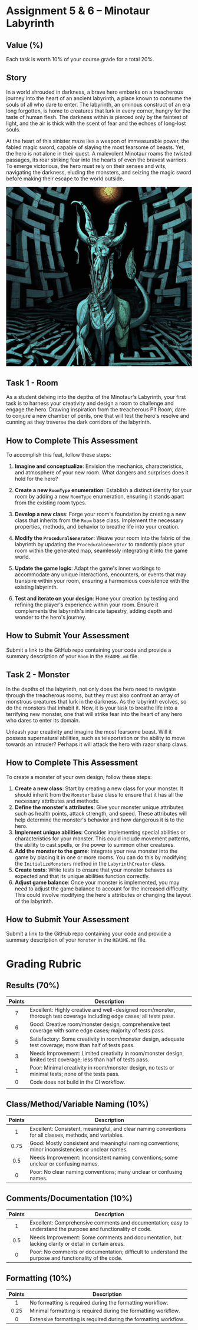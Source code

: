 # Assignment 5 & 6 – Minotaur Labyrinth

## Value (%)
Each task is worth 10% of your course grade for a total 20%.

## Story
In a world shrouded in darkness, a brave hero embarks on a treacherous journey into the heart of an ancient labyrinth, a place known to consume the souls of all who dare to enter. The labyrinth, an ominous construct of an era long forgotten, is home to creatures that lurk in every corner, hungry for the taste of human flesh. The darkness within is pierced only by the faintest of light, and the air is thick with the scent of fear and the echoes of long-lost souls.

At the heart of this sinister maze lies a weapon of immeasurable power, the fabled magic sword, capable of slaying the most fearsome of beasts. Yet, the hero is not alone in their quest. A malevolent Minotaur roams the twisted passages, its roar striking fear into the hearts of even the bravest warriors. To emerge victorious, the hero must rely on their senses and wits, navigating the darkness, eluding the monsters, and seizing the magic sword before making their escape to the world outside.

![Minotaur](minotaur.png)

## Task 1 - Room
As a student delving into the depths of the Minotaur's Labyrinth, your first task is to harness your creativity and design a room to challenge and engage the hero. Drawing inspiration from the treacherous Pit Room, dare to conjure a new chamber of perils, one that will test the hero's resolve and cunning as they traverse the dark corridors of the labyrinth.

## How to Complete This Assessment
To accomplish this feat, follow these steps:

1. **Imagine and conceptualize**: Envision the mechanics, characteristics, and atmosphere of your new room. What dangers and surprises does it hold for the hero?

2. **Create a new `RoomType` enumeration**: Establish a distinct identity for your room by adding a new `RoomType` enumeration, ensuring it stands apart from the existing room types.

3. **Develop a new class**: Forge your room's foundation by creating a new class that inherits from the `Room` base class. Implement the necessary properties, methods, and behavior to breathe life into your creation.

4. **Modify the `ProceduralGenerator`**: Weave your room into the fabric of the labyrinth by updating the `ProceduralGenerator` to randomly place your room within the generated map, seamlessly integrating it into the game world.

5. **Update the game logic**: Adapt the game's inner workings to accommodate any unique interactions, encounters, or events that may transpire within your room, ensuring a harmonious coexistence with the existing labyrinth.

6. **Test and iterate on your design**: Hone your creation by testing and refining the player's experience within your room. Ensure it complements the labyrinth's intricate tapestry, adding depth and wonder to the hero's journey.

## How to Submit Your Assessment
Submit a link to the GitHub repo containing your code and provide a summary description of your `Room` in the `README.md` file.

## Task 2 - Monster
In the depths of the labyrinth, not only does the hero need to navigate through the treacherous rooms, but they must also confront an array of monstrous creatures that lurk in the darkness. As the labyrinth evolves, so do the monsters that inhabit it. Now, it is your task to breathe life into a terrifying new monster, one that will strike fear into the heart of any hero who dares to enter its domain.

Unleash your creativity and imagine the most fearsome beast. Will it possess supernatural abilities, such as teleportation or the ability to move towards an intruder? Perhaps it will attack the hero with razor sharp claws.

## How to Complete This Assessment
To create a monster of your own design, follow these steps:

1. **Create a new class**: Start by creating a new class for your monster. It should inherit from the `Monster` base class to ensure that it has all the necessary attributes and methods.
2. **Define the monster's attributes**: Give your monster unique attributes such as health points, attack strength, and speed. These attributes will help determine the monster's behavior and how dangerous it is to the hero.
3. **Implement unique abilities**: Consider implementing special abilities or characteristics for your monster. This could include movement patterns, the ability to cast spells, or the power to summon other creatures.
4. **Add the monster to the game**: Integrate your new monster into the game by placing it in one or more rooms. You can do this by modifying the `InitializeMonsters` method in the `LabyrinthCreator` class.
5. **Create tests**: Write tests to ensure that your monster behaves as expected and that its unique abilities function correctly.
6. **Adjust game balance**: Once your monster is implemented, you may need to adjust the game balance to account for the increased difficulty. This could involve modifying the hero's attributes or changing the layout of the labyrinth.

## How to Submit Your Assessment
Submit a link to the GitHub repo containing your code and provide a summary description of your `Monster` in the `README.md` file.

# Grading Rubric

## Results (70%)

| Points | Description                                                                                   |
|:------:|-----------------------------------------------------------------------------------------------|
|   7    | Excellent: Highly creative and well-designed room/monster, thorough test coverage including edge cases; all tests pass. |
|   6    | Good: Creative room/monster design, comprehensive test coverage with some edge cases; majority of tests pass. |
|   5    | Satisfactory: Some creativity in room/monster design, adequate test coverage; more than half of tests pass. |
|   3    | Needs Improvement: Limited creativity in room/monster design, limited test coverage; less than half of tests pass. |
|   1    | Poor: Minimal creativity in room/monster design, no tests or minimal tests; none of the tests pass. |
|   0    | Code does not build in the CI workflow.                                                      |
                                                    |

## Class/Method/Variable Naming (10%)

| Points | Description                                                                                   |
|:------:|-----------------------------------------------------------------------------------------------|
|   1    | Excellent: Consistent, meaningful, and clear naming conventions for all classes, methods, and variables. |
|  0.75  | Good: Mostly consistent and meaningful naming conventions; minor inconsistencies or unclear names. |
|  0.5   | Needs Improvement: Inconsistent naming conventions; some unclear or confusing names.          |
|   0    | Poor: No clear naming conventions; many unclear or confusing names.                           |

## Comments/Documentation (10%)

| Points | Description                                                                                   |
|:------:|-----------------------------------------------------------------------------------------------|
|   1    | Excellent: Comprehensive comments and documentation; easy to understand the purpose and functionality of code. |
|  0.5   | Needs Improvement: Some comments and documentation, but lacking clarity or detail in certain areas. |
|   0    | Poor: No comments or documentation; difficult to understand the purpose and functionality of the code. |

## Formatting (10%)

| Points | Description                                                                                   |
|:------:|-----------------------------------------------------------------------------------------------|
|   1    | No formatting is required during the formatting workflow.                                     |
|  0.25  | Minimal formatting is required during the formatting workflow.                                |
|   0    | Extensive formatting is required during the formatting workflow.                              |


